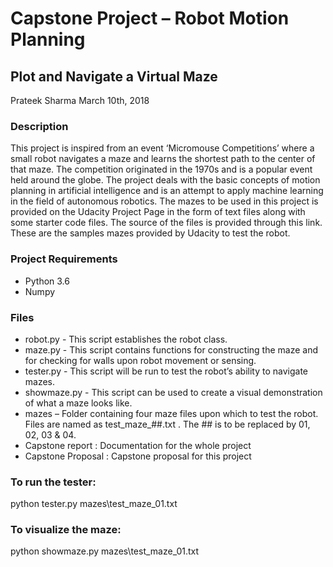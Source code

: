 # Capstone Project – Robot Motion Planning
## Plot and Navigate a Virtual Maze
Prateek Sharma
March 10th, 2018

### Description
This project is inspired from an event ‘Micromouse Competitions’ where a small robot navigates a maze and learns the shortest path to the center of that maze. The competition originated in the 1970s and is a popular event held around the globe. The project deals with the basic concepts of motion planning in artificial intelligence and is an attempt to apply machine learning in the field of autonomous robotics. 
The mazes to be used in this project is provided on the Udacity Project Page in the form of text files along with some starter code files. The source of the files is provided through this link. These are the samples mazes provided by Udacity to test the robot.

### Project Requirements
* Python 3.6
* Numpy
### Files
* robot.py - This script establishes the robot class. 
* maze.py - This script contains functions for constructing the maze and for checking for
                 walls upon robot movement or sensing.
* tester.py - This script will be run to test the robot’s ability to navigate mazes.
* showmaze.py - This script can be used to create a visual demonstration of what a maze
                         looks like.
* mazes – Folder containing four maze files upon which to test the robot. Files are named 
               as test_maze_##.txt . The ## is to be replaced by 01, 02, 03 & 04.
* Capstone report : Documentation for the whole project
* Capstone Proposal : Capstone proposal for this project

### To run the tester:
python tester.py mazes\test_maze_01.txt

### To visualize the maze:
python showmaze.py mazes\test_maze_01.txt
